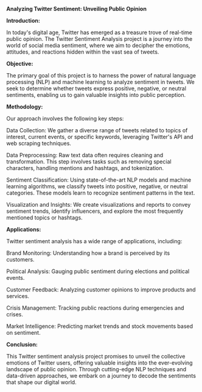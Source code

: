 **Analyzing Twitter Sentiment: Unveiling Public Opinion**

**Introduction:**

In today's digital age, Twitter has emerged as a treasure trove of real-time public opinion. The Twitter Sentiment Analysis project is a journey into the world of social media sentiment, where we aim to decipher the emotions, attitudes, and reactions hidden within the vast sea of tweets.

**Objective:**

The primary goal of this project is to harness the power of natural language processing (NLP) and machine learning to analyze sentiment in tweets. We seek to determine whether tweets express positive, negative, or neutral sentiments, enabling us to gain valuable insights into public perception.

**Methodology:**

Our approach involves the following key steps:

Data Collection: We gather a diverse range of tweets related to topics of interest, current events, or specific keywords, leveraging Twitter's API and web scraping techniques.

Data Preprocessing: Raw text data often requires cleaning and transformation. This step involves tasks such as removing special characters, handling mentions and hashtags, and tokenization.

Sentiment Classification: Using state-of-the-art NLP models and machine learning algorithms, we classify tweets into positive, negative, or neutral categories. These models learn to recognize sentiment patterns in the text.

Visualization and Insights: We create visualizations and reports to convey sentiment trends, identify influencers, and explore the most frequently mentioned topics or hashtags.

**Applications:**

Twitter sentiment analysis has a wide range of applications, including:

Brand Monitoring: Understanding how a brand is perceived by its customers.

Political Analysis: Gauging public sentiment during elections and political events.

Customer Feedback: Analyzing customer opinions to improve products and services.

Crisis Management: Tracking public reactions during emergencies and crises.

Market Intelligence: Predicting market trends and stock movements based on sentiment.

**Conclusion:**

This Twitter sentiment analysis project promises to unveil the collective emotions of Twitter users, offering valuable insights into the ever-evolving landscape of public opinion. Through cutting-edge NLP techniques and data-driven approaches, we embark on a journey to decode the sentiments that shape our digital world.
